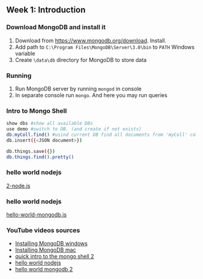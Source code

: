 ## Week 1: Introduction
### Download MongoDB and install it
1. Download from https://www.mongodb.org/download. Install. 
2. Add path to `C:\Program Files\MongoDB\Server\3.0\bin` to `PATH` Windows variable
3. Create `\data\db` directory for MongoDB to store data

### Running
1. Run MongoDB server by running `mongod` in console 
2. In separate console run `mongo`. And here you may run queries

### Intro to Mongo Shell
```bash
show dbs #show all available DBs
use demo #switch to DB. (and create if not exists)
db.myColl.find() #usind current DB find all documents from 'myColl' collection
db.insert({<JSON document>})

db.things.save({})
db.things.find().pretty()
```

### hello world nodejs
[2-node.js](2-node.js)

### hello world nodejs
[hello-world-mongodb.js](hello-world-mongodb.js)


### YouTube videos sources
- [Installing MongoDB windows](https://www.youtube.com/watch?v=sBdaRlgb4N8)
- [Installing MongoDB mac](https://www.youtube.com/watch?v=_WJ8m5QHvwc)
- [quick intro to the mongo shell 2](https://www.youtube.com/watch?v=j2v865GGS2A)
- [hello world nodejs](https://www.youtube.com/watch?v=Fv5Q_02BKrM)
- [hello world mongodb 2](https://www.youtube.com/watch?v=SgQv3KWEGDc)
